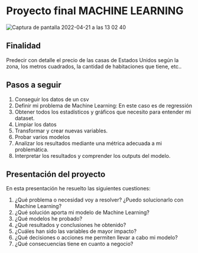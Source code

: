 # Proyecto final MACHINE LEARNING

![Captura de pantalla 2022-04-21 a las 13 02 40](https://user-images.githubusercontent.com/98879159/164444845-b66f0527-cd66-41a8-beeb-5c6521bb575d.png)


## Finalidad

Predecir con detalle el precio de las casas de Estados Unidos según la zona, los metros cuadrados, la cantidad de habitaciones que tiene, etc.. 

## Pasos a seguir

1. Conseguir los datos de un csv 
2. Definir mi problema de Machine Learning: En este caso es de regressión
3. Obtener todos los estadísticos y gráficos que necesito para entender mi dataset.
4. Limpiar los datos
5. Transformar y crear nuevas variables.
6. Probar varios modelos
7. Analizar los resultados mediante una métrica adecuada a mi problemática.
8. Interpretar los resultados y comprender los outputs del modelo.

## Presentación del proyecto

En esta presentación he resuelto las siguientes cuestiones:  
1. ¿Qué problema o necesidad voy a resolver? ¿Puedo solucionarlo con Machine Learning?
2. ¿Qué solución aporta mi modelo de Machine Learning?
3. ¿Qué modelos he probado? 
4. ¿Qué resultados y conclusiones he obtenido? 
5. ¿Cuáles han sido las variables de mayor impacto? 
6. ¿Qué decisiones o acciones me permiten llevar a cabo mi modelo?
7. ¿Qué consecuencias tiene en cuanto a negocio?
